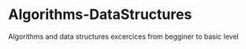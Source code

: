 # Algorithms-DataStructures

Algorithms and data structures excercices from begginer to basic level
